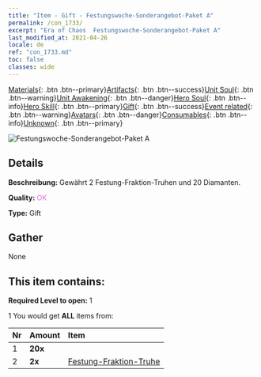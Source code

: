 ```yaml
---
title: "Item - Gift - Festungswoche-​Sonderangebot-​Paket A"
permalink: /con_1733/
excerpt: "Era of Chaos  Festungswoche-​Sonderangebot-​Paket A"
last_modified_at: 2021-04-26
locale: de
ref: "con_1733.md"
toc: false
classes: wide
---
```

 [Materials](/ItemsDE/){: .btn .btn--primary}[Artifacts](/ItemsDE/Artifacts/){: .btn .btn--success}[Unit Soul](/ItemsDE/UnitSoul/){: .btn .btn--warning}[Unit Awakening](/ItemsDE/UnitAwakening/){: .btn .btn--danger}[Hero Soul](/ItemsDE/HeroSoul/){: .btn .btn--info}[Hero Skill](/ItemsDE/HeroSkill/){: .btn .btn--primary}[Gift](/ItemsDE/Gift/){: .btn .btn--success}[Event related](/ItemsDE/Events/){: .btn .btn--warning}[Avatars](/ItemsDE/Avatars/){: .btn .btn--danger}[Consumables](/ItemsDE/Consumables/){: .btn .btn--info}[Unknown](/ItemsDE/Unknown/){: .btn .btn--primary}

 ![Festungswoche-​Sonderangebot-​Paket A](/images/t/i_907219.png)

## Details
 **Beschreibung:** Gewährt 2 Festung-Fraktion-Truhen und 20 Diamanten.

 **Quality:** <span style="color: #DA70D6">OK</span>

 **Type:** Gift

## Gather

  None

## This item contains:

 **Required Level to open:** 1

 1 You would get **ALL** items  from:

  | Nr | Amount |     Item    |
  |:---|:-------|:------------|
  | 1 |  **20x** | <i class="fas fa-gem"/> |  | 
  | 2 |  **2x** | [Festung-Fraktion-Truhe](/ItemsDE/con_1277/) |  | 
